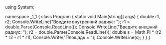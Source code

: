 using System;

namespace _1_1
{
    class Program
    {
        static void Main(string[] args)
        {
            double r1, r2;
            Console.WriteLine("Введите внутренний радиус: ");
            r1 = double.Parse(Console.ReadLine());
            Console.WriteLine("Введите внешний радиус: ");
            r2 = double.Parse(Console.ReadLine());
            double s = Math.PI * (r2 * r2 - r1 * r1);
            Console.Write("Площадь = ");
            Console.WriteLine(s);
        }
    }
}
